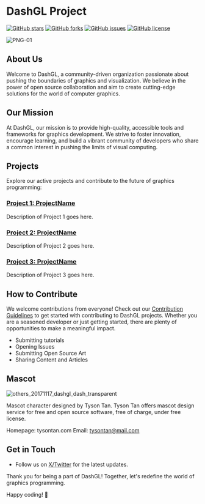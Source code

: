 # DashGL Project

[![GitHub stars](https://img.shields.io/github/stars/DashGL/DashGL?style=flat-square)](https://github.com/DashGL/DashGL/stargazers)
[![GitHub forks](https://img.shields.io/github/forks/DashGL/DashGL?style=flat-square)](https://github.com/DashGL/DashGL/network)
[![GitHub issues](https://img.shields.io/github/issues/DashGL/DashGL?style=flat-square)](https://github.com/DashGL/DashGL/issues)
[![GitHub license](https://img.shields.io/github/license/DashGL/DashGL?style=flat-square)](https://github.com/DashGL/DashGL/blob/main/LICENSE)

![PNG-01](https://github.com/DashGL/.github/assets/25621780/d6faaa35-9e69-4cfd-bc48-9e05155cb59e)

## About Us

Welcome to DashGL, a community-driven organization passionate about pushing the boundaries of graphics and visualization. We believe in the power of open source collaboration and aim to create cutting-edge solutions for the world of computer graphics.

## Our Mission

At DashGL, our mission is to provide high-quality, accessible tools and frameworks for graphics development. We strive to foster innovation, encourage learning, and build a vibrant community of developers who share a common interest in pushing the limits of visual computing.

## Projects

Explore our active projects and contribute to the future of graphics programming:

### [Project 1: ProjectName](https://github.com/DashGL/ProjectName)

Description of Project 1 goes here.

### [Project 2: ProjectName](https://github.com/DashGL/ProjectName)

Description of Project 2 goes here.

### [Project 3: ProjectName](https://github.com/DashGL/ProjectName)

Description of Project 3 goes here.

## How to Contribute

We welcome contributions from everyone! Check out our [Contribution Guidelines](CONTRIBUTING.md) to get started with contributing to DashGL projects. Whether you are a seasoned developer or just getting started, there are plenty of opportunities to make a meaningful impact.

- Submitting tutorials
- Opening Issues
- Submitting Open Source Art
- Sharing Content and Articles

## Mascot 

![others_20171117_dashgl_dash_transparent](https://github.com/DashGL/.github/assets/25621780/c8710ac2-2c6c-4696-8500-a794beae3a1e)

Mascot character designed by Tyson Tan. Tyson Tan offers mascot design service for free and open source software, free of charge, under free license.

Homepage: tysontan.com
Email: tysontan@mail.com

## Get in Touch

- Follow us on [X/Twitter]([https://twitter.com/DashGLOrg](https://twitter.com/kion_dgl)) for the latest updates.

Thank you for being a part of DashGL! Together, let's redefine the world of graphics programming.

Happy coding! 🚀
